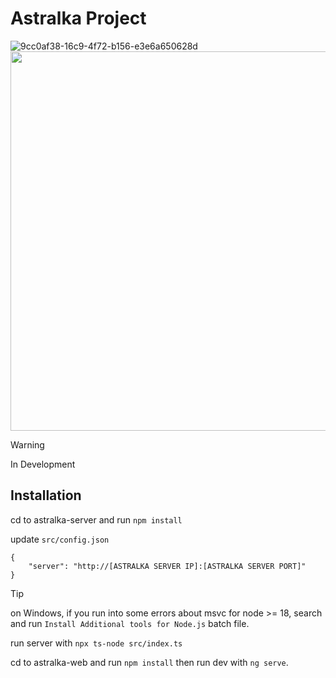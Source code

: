 # Astralka Project #
![9cc0af38-16c9-4f72-b156-e3e6a650628d](https://github.com/coopernyc/astralka/assets/11201225/5fd9ffcb-453b-43eb-9b7f-729b2dc914a2)  
<img width="607" src="https://github.com/coopernyc/astralka/assets/11201225/82fea672-d2ae-4d6b-bb22-3b212a045480">

> [!WARNING]
> In Development

## Installation ##

cd to astralka-server and run `npm install`

update `src/config.json`

```
{
    "server": "http://[ASTRALKA SERVER IP]:[ASTRALKA SERVER PORT]"
}
```

> [!TIP]
> on Windows, if you run into some errors about msvc for node >= 18, search and run `Install Additional tools for Node.js` batch file.

run server with `npx ts-node src/index.ts`

cd to astralka-web and run `npm install`
then run dev with `ng serve`.